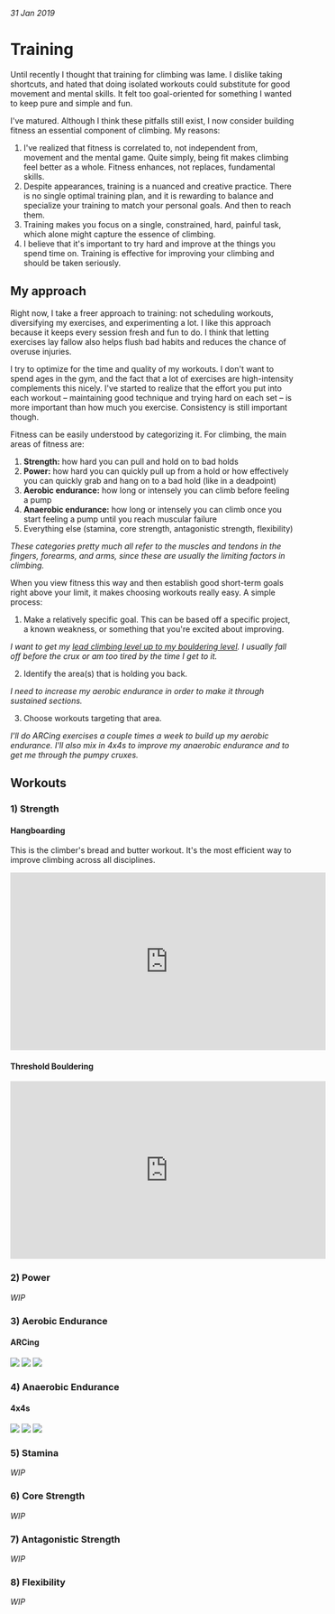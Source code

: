 *31 Jan 2019*

# Training

Until recently I thought that training for climbing was lame. I dislike taking shortcuts, and hated that doing isolated workouts could substitute for good movement and mental skills. It felt too goal-oriented for something I wanted to keep pure and simple and fun.

I've matured. Although I think these pitfalls still exist, I now consider building fitness an essential component of climbing. My reasons:

1. I've realized that fitness is correlated to, not independent from, movement and the mental game. Quite simply, being fit makes climbing feel better as a whole. Fitness enhances, not replaces, fundamental skills.
2. Despite appearances, training is a nuanced and creative practice. There is no single optimal training plan, and it is rewarding to balance and specialize your training to match your personal goals. And then to reach them.
3. Training makes you focus on a single, constrained, hard, painful task, which alone might capture the essence of climbing.
4. I believe that it's important to try hard and improve at the things you spend time on. Training is effective for improving your climbing and should be taken seriously.

## My approach

Right now, I take a freer approach to training: not scheduling workouts, diversifying my exercises, and experimenting a lot. I like this approach because it keeps every session fresh and fun to do. I think that letting exercises lay fallow also helps flush bad habits and reduces the chance of overuse injuries.

I try to optimize for the time and quality of my workouts. I don't want to spend ages in the gym, and the fact that a lot of exercises are high-intensity complements this nicely. I've started to realize that the effort you put into each workout – maintaining good technique and trying hard on each set – is more important than how much you exercise. Consistency is still important though.

Fitness can be easily understood by categorizing it. For climbing, the main areas of fitness are:

1. **Strength:** how hard you can pull and hold on to bad holds
2. **Power:** how hard you can quickly pull up from a hold or how effectively you can quickly grab and hang on to a bad hold (like in a deadpoint)
3. **Aerobic endurance:** how long or intensely you can climb before feeling a pump
4. **Anaerobic endurance:** how long or intensely you can climb once you start feeling a pump until you reach muscular failure
5. Everything else (stamina, core strength, antagonistic strength, flexibility)

*These categories pretty much all refer to the muscles and tendons in the fingers, forearms, and arms, since these are usually the limiting factors in climbing.*

When you view fitness this way and then establish good short-term goals right above your limit, it makes choosing workouts really easy. A simple process:

1) Make a relatively specific goal. This can be based off a specific project, a known weakness, or something that you're excited about improving.

*I want to get my [lead climbing level up to my bouldering level](https://www.mec.ca/en/explore/climbing-grade-conversion). I usually fall off before the crux or am too tired by the time I get to it.*

2) Identify the area(s) that is holding you back.

*I need to increase my aerobic endurance in order to make it through sustained sections.*

3) Choose workouts targeting that area.

*I'll do ARCing exercises a couple times a week to build up my aerobic endurance. I'll also mix in 4x4s to improve my anaerobic endurance and to get me through the pumpy cruxes.*

## Workouts

### 1) Strength

#### Hangboarding

This is the climber's bread and butter workout. It's the most efficient way to improve climbing across all disciplines.

<iframe width="560" height="315" src="https://www.youtube.com/embed/VeKE5VH5-qg" frameborder="0" allow="accelerometer; autoplay; encrypted-media; gyroscope; picture-in-picture" allowfullscreen></iframe>

#### Threshold Bouldering

<iframe width="560" height="315" src="https://www.youtube.com/embed/sKzDko8DVDw" frameborder="0" allow="accelerometer; autoplay; encrypted-media; gyroscope; picture-in-picture" allowfullscreen></iframe>

### 2) Power

*WIP*

### 3) Aerobic Endurance

#### ARCing

<img src="./pics/aerobic1.jpg" />
<img src="./pics/aerobic2.jpg" />
<img src="./pics/aerobic3.jpg" />

### 4) Anaerobic Endurance

#### 4x4s


<img src="./pics/anaerobic1.jpg" />
<img src="./pics/anaerobic2.jpg" />
<img src="./pics/anaerobic3.jpg" />

### 5) Stamina

*WIP*

### 6) Core Strength

*WIP*

### 7) Antagonistic Strength

*WIP*

### 8) Flexibility

*WIP*

